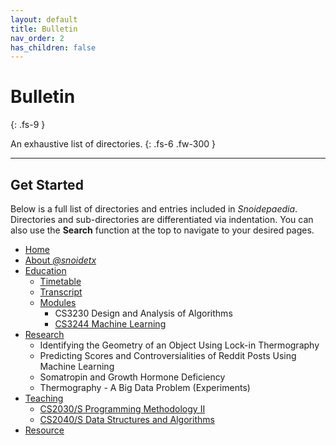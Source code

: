 ```yaml
---
layout: default
title: Bulletin
nav_order: 2
has_children: false
---
```


# Bulletin
{: .fs-9 }

An exhaustive list of directories.
{: .fs-6 .fw-300 }

---

## Get Started

Below is a full list of directories and entries included in *Snoidepaedia*. Directories and sub-directories are differentiated via indentation. You can also use the **Search** function at the top to navigate to your desired pages.

* [Home](https://snoidetx.github.io/Snoidepaedia/)
* [About *@snoidetx*](https://snoidetx.github.io/Snoidepaedia/about/)
* [Education](https://snoidetx.github.io/Snoidepaedia/nus/)
  * [Timetable](https://snoidetx.github.io/Snoidepaedia/nus/timetable.html)
  * [Transcript](https://snoidetx.github.io/Snoidepaedia/nus/transcript.html)
  * [Modules](https://snoidetx.github.io/Snoidepaedia/nus/modules/)
    * CS3230 Design and Analysis of Algorithms 
    * [CS3244 Machine Learning](https://snoidetx.github.io/Snoidepaedia/nus/modules/cs3244.html)
* [Research](https://snoidetx.github.io/Snoidepaedia/research/)
  * Identifying the Geometry of an Object Using Lock-in Thermography
  * Predicting Scores and Controversialities of Reddit Posts Using Machine Learning
  * Somatropin and Growth Hormone Deficiency
  * Thermography - A Big Data Problem (Experiments)
* [Teaching](https://snoidetx.github.io/Snoidepaedia/teaching/teaching/)
  * [CS2030/S Programming Methodology II](https://snoidetx.github.io/Snoidepaedia/teaching/cs2030/) 
  * [CS2040/S Data Structures and Algorithms](https://snoidetx.github.io/Snoidepaedia/teaching/cs2040/)
* [Resource](https://snoidetx.github.io/Snoidepaedia/about.html)
